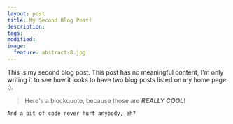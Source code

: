 ```yaml
---
layout: post
title: My Second Blog Post!
description:
tags:
modified:
image:
  feature: abstract-8.jpg
---
```


This is my second blog post. This post has no meaningful content, I'm only writing it to see how it looks to have two blog posts
listed on my home page :).

> Here's a blockquote, because those are __*REALLY COOL*__!

```
And a bit of code never hurt anybody, eh?
```
